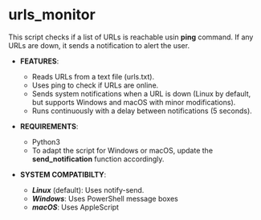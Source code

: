 # urls_monitor

This script checks if a list of URLs is reachable usin **ping** command. If any URLs are down, it sends a notification to alert the user.

- **FEATURES**:
  
  - Reads URLs from a text file (urls.txt).
  - Uses ping to check if URLs are online.
  - Sends system notifications when a URL is down (Linux by default,    but supports Windows and macOS with minor modifications).
  - Runs continuously with a delay between notifications (5 seconds).

- **REQUIREMENTS**:

  - Python3
  - To adapt the script for Windows or macOS, update the           
    **send_notification** function accordingly.

- **SYSTEM COMPATIBILTY**:
  
  - ***Linux*** (default): Uses notify-send.
  - ***Windows***: Uses PowerShell message boxes
  - ***macOS***: Uses AppleScript
  
